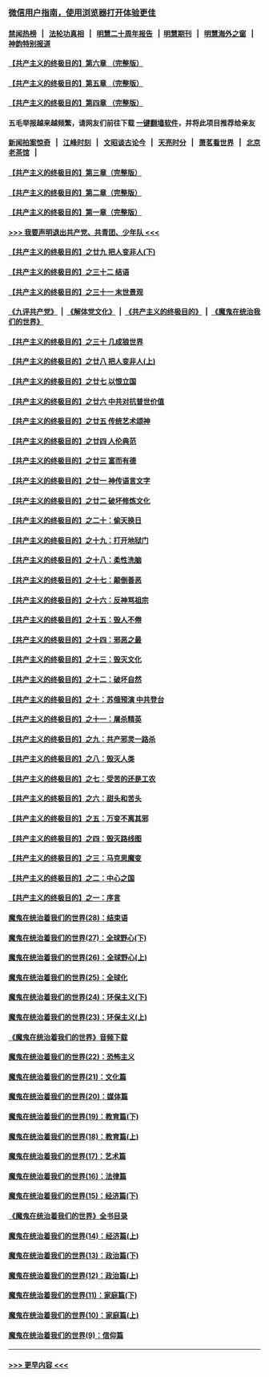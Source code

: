 ### [微信用户指南，使用浏览器打开体验更佳](https://github.com/gfw-breaker/banned-news1/blob/master/indexes/wechat-guide.md?t=0)
#### [禁闻热榜](热点新闻.md?t=0)  &nbsp;&nbsp;|&nbsp;&nbsp; [法轮功真相](https://github.com/gfw-breaker/truth/blob/master/README.md?t=0) &nbsp;&nbsp;|&nbsp;&nbsp; [明慧二十周年报告](https://github.com/gfw-breaker/mh-reports/blob/master/README.md?t=0) &nbsp;&nbsp;|&nbsp;&nbsp;[明慧期刊](https://github.com/gfw-breaker/mh-qikan) &nbsp;&nbsp;|&nbsp;&nbsp; [明慧海外之窗](https://github.com/gfw-breaker/mh-news/blob/master/README.md?t=0) &nbsp;&nbsp;|&nbsp;&nbsp; [神韵特别报道](https://github.com/gfw-breaker/mh-news/blob/master/shenyun.md?t=0)
#### [【共产主义的终极目的】第六章 （完整版）](../pages/nsc422/n11428913.md?t=02171156) 
#### [【共产主义的终极目的】第五章 （完整版）](../pages/nsc422/n11428912.md?t=02171156) 
#### [【共产主义的终极目的】第四章 （完整版）](../pages/nsc422/n11428907.md?t=02171156) 
#### 五毛举报越来越频繁，请网友们前往下载 [一键翻墙软件](https://github.com/gfw-breaker/ssr-accounts)，并将此项目推荐给亲友
#### [新闻拍案惊奇](https://github.com/gfw-breaker/banned-news1/blob/master/pages/link4.md) &nbsp;&nbsp;|&nbsp;&nbsp; [江峰时刻](https://github.com/gfw-breaker/banned-news1/blob/master/pages/link4.md) &nbsp;&nbsp;|&nbsp;&nbsp; [文昭谈古论今](https://github.com/gfw-breaker/banned-news1/blob/master/pages/link4.md) &nbsp;&nbsp;|&nbsp;&nbsp; [天亮时分](https://github.com/gfw-breaker/banned-news1/blob/master/pages/link4.md) &nbsp;&nbsp;|&nbsp;&nbsp; [萧茗看世界](https://github.com/gfw-breaker/banned-news1/blob/master/pages/link4.md) &nbsp;&nbsp;|&nbsp;&nbsp; [北京老茶馆](https://github.com/gfw-breaker/banned-news1/blob/master/pages/link4.md) &nbsp;&nbsp;|&nbsp;&nbsp; 
#### [【共产主义的终极目的】第三章（完整版）](../pages/nsc422/n11428848.md?t=02171156) 
#### [【共产主义的终极目的】第二章（完整版）](../pages/nsc422/n11428831.md?t=02171156) 
#### [【共产主义的终极目的】第一章（完整版）](../pages/nsc422/n11417651.md?t=02171156) 
#### [>>> 我要声明退出共产党、共青团、少年队 <<<](https://github.com/begood0513/goodnews/blob/master/quit/letter.md) 
#### [【共产主义的终极目的】之廿九 把人变非人(下)](../pages/nsc422/n11344140.md?t=02171156) 
#### [【共产主义的终极目的】之三十二 结语](../pages/nsc422/n11360535.md?t=02171156) 
#### [【共产主义的终极目的】之三十一 末世景观](../pages/nsc422/n11351129.md?t=02171156) 
#### [《九评共产党》](https://github.com/begood0513/9ping.md/blob/master/README.md) &nbsp;|&nbsp; [《解体党文化》](../../../../jtdwh.md/blob/master/README.md)  &nbsp;|&nbsp; [《共产主义的终极目的》](../../../../gczydzjmd.md/blob/master/README.md) &nbsp;|&nbsp; [《魔鬼在统治我们的世界》](../../../../mgztzwmdsj.md/blob/master/README.md) 
#### [【共产主义的终极目的】之三十 几成狼世界](../pages/nsc422/n11348280.md?t=02171156) 
#### [【共产主义的终极目的】之廿八 把人变非人(上)](../pages/nsc422/n11340492.md?t=02171156) 
#### [【共产主义的终极目的】之廿七 以恨立国](../pages/nsc422/n11336944.md?t=02171156) 
#### [【共产主义的终极目的】之廿六 中共对抗普世价值](../pages/nsc422/n11324785.md?t=02171156) 
#### [【共产主义的终极目的】之廿五 传统艺术颂神](../pages/nsc422/n11296396.md?t=02171156) 
#### [【共产主义的终极目的】之廿四 人伦典范](../pages/nsc422/n11296397.md?t=02171156) 
#### [【共产主义的终极目的】之廿三 富而有德](../pages/nsc422/n11283598.md?t=02171156) 
#### [【共产主义的终极目的】之廿一 神传语言文字](../pages/nsc422/n11263265.md?t=02171156) 
#### [【共产主义的终极目的】之廿二 破坏修炼文化](../pages/nsc422/n11245728.md?t=02171156) 
#### [【共产主义的终极目的】之二十：偷天换日](../pages/nsc422/n11238846.md?t=02171156) 
#### [【共产主义的终极目的】之十九：打开地狱门](../pages/nsc422/n11206376.md?t=02171156) 
#### [【共产主义的终极目的】之十八：柔性洗脑](../pages/nsc422/n11199994.md?t=02171156) 
#### [【共产主义的终极目的】之十七：颠倒善恶](../pages/nsc422/n11179782.md?t=02171156) 
#### [【共产主义的终极目的】之十六：反神骂祖宗](../pages/nsc422/n11166798.md?t=02171156) 
#### [【共产主义的终极目的】之十五：毁人不倦](../pages/nsc422/n11166792.md?t=02171156) 
#### [【共产主义的终极目的】之十四：邪恶之最](../pages/nsc422/n11150249.md?t=02171156) 
#### [【共产主义的终极目的】之十三：毁灭文化](../pages/nsc422/n11135227.md?t=02171156) 
#### [【共产主义的终极目的】之十二：破坏自然](../pages/nsc422/n11135214.md?t=02171156) 
#### [【共产主义的终极目的】之十：苏俄预演 中共登台](../pages/nsc422/n11118424.md?t=02171156) 
#### [【共产主义的终极目的】之十一：屠杀精英](../pages/nsc422/n11118442.md?t=02171156) 
#### [【共产主义的终极目的】之九：共产邪灵一路杀](../pages/nsc422/n11114139.md?t=02171156) 
#### [【共产主义的终极目的】之八：毁灭人类](../pages/nsc422/n11108503.md?t=02171156) 
#### [【共产主义的终极目的】之七：受苦的还是工农](../pages/nsc422/n11101809.md?t=02171156) 
#### [【共产主义的终极目的】之六：甜头和苦头](../pages/nsc422/n11096971.md?t=02171156) 
#### [【共产主义的终极目的】之五：万变不离其邪](../pages/nsc422/n11091285.md?t=02171156) 
#### [【共产主义的终极目的】之四：毁灭路线图](../pages/nsc422/n11086284.md?t=02171156) 
#### [【共产主义的终极目的】之三：马克思魔变](../pages/nsc422/n11061941.md?t=02171156) 
#### [【共产主义的终极目的】之二：中心之国](../pages/nsc422/n11047728.md?t=02171156) 
#### [【共产主义的终极目的】之一：序言](../pages/nsc422/n11086077.md?t=02171156) 
#### [魔鬼在统治着我们的世界(28)：结束语](../pages/nsc422/n10936246.md?t=02171156) 
#### [魔鬼在统治着我们的世界(27)：全球野心(下)](../pages/nsc422/n10928319.md?t=02171156) 
#### [魔鬼在统治着我们的世界(26)：全球野心(上)](../pages/nsc422/n10900318.md?t=02171156) 
#### [魔鬼在统治着我们的世界(25)：全球化](../pages/nsc422/n10788205.md?t=02171156) 
#### [魔鬼在统治着我们的世界(24)：环保主义(下)](../pages/nsc422/n10695307.md?t=02171156) 
#### [魔鬼在统治着我们的世界(23)：环保主义(上)](../pages/nsc422/n10688613.md?t=02171156) 
#### [《魔鬼在统治着我们的世界》音频下载](../pages/nsc422/n10635553.md?t=02171156) 
#### [魔鬼在统治着我们的世界(22)：恐怖主义](../pages/nsc422/n10614727.md?t=02171156) 
#### [魔鬼在统治着我们的世界(21)：文化篇](../pages/nsc422/n10597706.md?t=02171156) 
#### [魔鬼在统治着我们的世界(20)：媒体篇](../pages/nsc422/n10586579.md?t=02171156) 
#### [魔鬼在统治着我们的世界(19)：教育篇(下)](../pages/nsc422/n10564808.md?t=02171156) 
#### [魔鬼在统治着我们的世界(18)：教育篇(上)](../pages/nsc422/n10526970.md?t=02171156) 
#### [魔鬼在统治着我们的世界(17)：艺术篇](../pages/nsc422/n10499093.md?t=02171156) 
#### [魔鬼在统治着我们的世界(16)：法律篇](../pages/nsc422/n10485969.md?t=02171156) 
#### [魔鬼在统治着我们的世界(15)：经济篇(下)](../pages/nsc422/n10469975.md?t=02171156) 
#### [《魔鬼在统治着我们的世界》全书目录](../pages/nsc422/n10464261.md?t=02171156) 
#### [魔鬼在统治着我们的世界(14)：经济篇(上)](../pages/nsc422/n10457370.md?t=02171156) 
#### [魔鬼在统治着我们的世界(13)：政治篇(下)](../pages/nsc422/n10448270.md?t=02171156) 
#### [魔鬼在统治着我们的世界(12)：政治篇(上)](../pages/nsc422/n10444576.md?t=02171156) 
#### [魔鬼在统治着我们的世界(11)：家庭篇(下)](../pages/nsc422/n10440961.md?t=02171156) 
#### [魔鬼在统治着我们的世界(10)：家庭篇(上)](../pages/nsc422/n10435448.md?t=02171156) 
#### [魔鬼在统治着我们的世界(9)：信仰篇](../pages/nsc422/n10432159.md?t=02171156) 

----
#### [ >>> 更早内容 <<< ](../indexes/nsc422-earlier.md)
